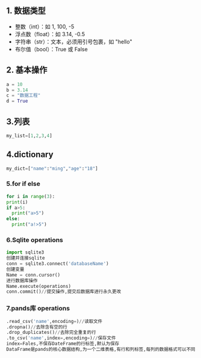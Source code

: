 ## 1. 数据类型
- 整数（int）：如 1, 100, -5
- 浮点数（float）：如 3.14, -0.5
- 字符串（str）：文本，必须用引号包裹，如 "hello"
- 布尔值（bool）：True 或 False

## 2. 基本操作
```python
a = 10
b = 3.14
c = "数据工程"
d = True
```
## 3.列表
```python
my_list=[1,2,3,4]
```
## 4.dictionary
```python
my_dict=["name":"ming","age":"18"]
```
### 5.for if else
```python
for i in range(3):
print(i)
if a>5:
  print("a>5")
else:
  print("a!>5")
```
### 6.Sqlite operations
```python
import sqlite3
创建并连接sqlite
conn = sqlite3.connect('databaseName')
创建变量
Name = conn.cursor()
进行数据库操作
Name.execute(operations)
conn.commit()//提交操作,提交后数据库进行永久更改
```
### 7.pands库 operations
```python
.read_csv('name',encoding=)//读取文件
.dropna()//去除含有空的行
.drop_duplicates()//去除完全重复的行
.to_csv('name',index=,encoding=)//保存文件
index=Fales,不保存DateFrame的行标签,默认为保存
DataFrame是pands的核心数据结构,为一个二维表格,有行和列标签,每列的数据格式可以不同,可以进行一些列操作
```

